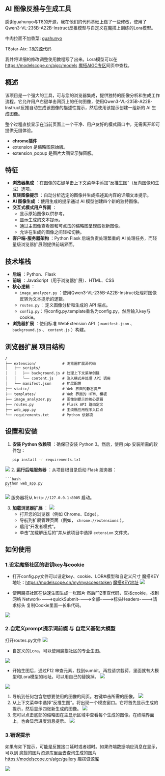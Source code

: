 ## AI 图像反推与生成工具

[](#ai-image-reverse--generation-tool)

感谢guahunyo与T8的开源，我在他们的代码基础上做了一些修改，使用了Qwen3-VL-235B-A22B-Instruct反推模型与自定义在魔搭上训练的Lora模型。



牛肉拉面不加香菜: [guahunyo](https://github.com/guahunyo)

T8star-Aix: [T8的源代码](https://github.com/T8mars/Qwen-Browser-plugin)

我并将详细的修改调整使用教程写了出来。Lora模型可以在 https://modelscope.cn/aigc/models 
[魔搭AIGC专区](https://modelscope.cn/aigc/models)网页中查找。

## 概述

[](#overview)

该项目是一个强大的工具，可与您的浏览器集成，提供独特的图像分析和生成工作流程。它允许用户右键单击网页上的任何图像，使用Qwen3-VL-235B-A22B-Instruct反推自动生成该图像的描述性提示，然后使用该提示创建一组新的 AI 生成图像。

整个过程直接显示在当前页面上一个干净、用户友好的模式窗口中，无需离开即可提供无缝体验。

- **chrome插件**
- extension 是缩略图原始版。
- extension_popup 是图片大图显示弹窗版。


## 特征

[](#features)

- **浏览器集成** ：在图像的右键单击上下文菜单中添加“反推生图”（反向图像和生成）选项。
- **反转图像提示** ：自动分析选定的图像并生成描述其内容的详细文本提示。
- **AI 图像生成** ：使用生成的提示通过 AI 模型创建四个新的独特图像。
- **交互式模式用户界面** ：
  - 显示原始图像以供参考。
  - 显示生成的文本提示。
  - 通过主图像查看器和可点击的缩略图呈现四张新图像。
  - 允许在生成的图像之间轻松切换。
- **客户端-服务器架构** ：Python Flask 后端负责处理繁重的 AI 处理任务，而轻量级浏览器扩展则提供前端界面。

## 技术堆栈

[](#technology-stack)

- **后端** ：Python、Flask
- **前端** ：JavaScript（用于浏览器扩展）、HTML、CSS
- **核心逻辑** ：
  - `image_analyzer.py` ：使用Qwen3-VL-235B-A22B-Instruct处理将图像反转为文本提示的逻辑。
  - `routes.py` ：定义图像分析和生成的 API 端点。
  - `config.py`：将config.py.template重名为config.py，然后输入key与cookie。
- **浏览器扩展** ：使用标准 WebExtension API（ `manifest.json` 、 `background.js` 、 `content.js` ）构建。

## 浏览器扩展 项目结构

[](#project-structure)

```
/
├── extension/            # 浏览器扩展源代码
│   ├── scripts/
│   │   ├── background.js # 处理上下文菜单创建
│   │   └── content.js    # 注入模式并处理 API 调用
│   └── manifest.json     # 扩展配置
├── static/               # Web 界面的静态资产
├── templates/            # Web 界面的 HTML 模板
├── image_analyzer.py     # 图像到提示的核心逻辑
├── routes.py             # Flask API 路由定义
├── web_app.py            # 主烧瓶应用程序入口点
└── requirements.txt      # Python 依赖项
```

## 设置和安装

[](#setup-and-installation)

1.  **安装 Python 依赖项** ：确保已安装 Python 3。然后，使用 pip 安装所需的软件包：

    ```bash
    pip install -r requirements.txt
    ```
![](images/pip.png)
2.  **运行后端服务器** ：从项目根目录启动 Flask 服务器：

    ```bash
    python web_app.py
    ```
![](images/python.png)
    服务器将从 `http://127.0.0.1:8005` 启动。

3.  **加载浏览器扩展** ：
![](images/chrome.png)
    - 打开您的浏览器（例如 Chrome、Edge）。
    - 导航到扩展管理页面（例如， `chrome://extensions` ）。
    - 启用“开发者模式”。
    - 单击“加载解压后的”并从该项目中选择 `extension` 文件夹。

## 如何使用
### 1.设定魔搭社区的密钥key与cookie
- 打开config.py文件可以设定key、cookie、LORA模型和自定义尺寸
魔搭KEY地址：https://modelscope.cn/my/myaccesstoken
[魔搭KEY地址](https://modelscope.cn/my/myaccesstoken)
![](images/key.png)

- 使用魔搭社区在快速生图生成一张图片
然后F12审查代码，查找cookie，找到网络 Network---->quickSubmit---->全部---->标头Headers---->请求标头
复制Cookie里面一长串代码。

![](images/cookie.webp)

### 2.自定义prompt提示词前缀 与 自定义基础大模型
打开routes.py文件
![](images/model-id.png)

- 自定义的Lora，可以使用魔搭社区的专业生图。

![](images/lora-1.webp)

- 开始生图后，通过F12 审查元素，找到sumbit，再找请求载荷，里面就有大模型和Lora模型的地址。可以用自己的替换掉。
![](images/模型地址.webp)

![](images/lora-2.webp)


[](#how-to-use)

1. 导航到任何包含您想要使用的图像的网页。右键单击所需的图像。
![](images/pic.png)
2. 从上下文菜单中选择“反推生图”。将出现一个模态窗口。它将首先显示生成的提示，然后显示四张新生成的图像。
![](images/pics.png)
3. 您可以点击底部的缩略图在主显示区域中查看每个生成的图像。在终端界面上，也会显示进度消息提示。
![](images/app.png)

### 3.错误提示
如果有如下提示，可能是反推接口延时或者超时。如果终端数据响应消息在显示，可以到
魔搭的图片资源库里面去查询生成的图片
https://modelscope.cn/aigc/gallery
[魔搭资源库](https://modelscope.cn/aigc/gallery)

![](images/error.png)